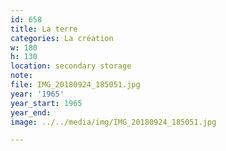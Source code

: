 ```yaml
---
id: 658
title: La terre
categories: La création
w: 180
h: 130
location: secondary storage
note:
file: IMG_20180924_185051.jpg
year: '1965'
year_start: 1965
year_end:
image: ../../media/img/IMG_20180924_185051.jpg

---
```


